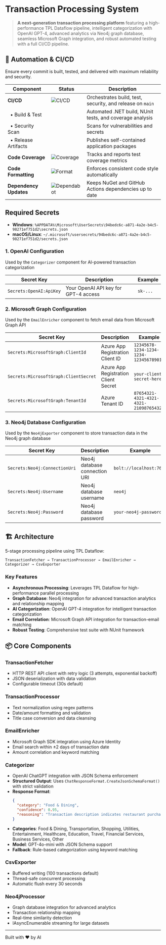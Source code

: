 # Transaction Processing System

> **A next-generation transaction processing platform** featuring a high-performance TPL Dataflow pipeline, intelligent categorization with OpenAI GPT-4, advanced analytics via Neo4j graph database, seamless Microsoft Graph integration, and robust automated testing with a full CI/CD pipeline.

## 🚀 Automation & CI/CD

Ensure every commit is built, tested, and delivered with maximum reliability and security.

| Component                | Status                                                                                                   | Description                                              |
|--------------------------|----------------------------------------------------------------------------------------------------------|----------------------------------------------------------|
| **CI/CD**  | ![CI/CD](https://github.com/johnyvmware/TPL-v2/actions/workflows/ci.yml/badge.svg)                      | Orchestrates build, test, security, and release on `main`|
| &nbsp;&nbsp;• Build & Test      | | Automated .NET build, NUnit tests, and coverage analysis |
| &nbsp;&nbsp;• Security Scan     | | Scans for vulnerabilities and secrets                    |
| &nbsp;&nbsp;• Release Artifacts | | Publishes self-contained application packages            |           |
| **Code Coverage**        | ![Coverage](https://codecov.io/gh/johnyvmware/TPL-v2/branch/main/graph/badge.svg)                        | Tracks and reports test coverage metrics                 |
| **Code Formatting**      | ![Format](https://img.shields.io/badge/dotnet_format-enforced-blue.svg)                                  | Enforces consistent code style automatically             |
| **Dependency Updates**   | ![Dependabot](https://img.shields.io/badge/dependabot-weekly-blue.svg)                                   | Keeps NuGet and GitHub Actions dependencies up to date   |

## Required Secrets

- **Windows**: `%APPDATA%\Microsoft\UserSecrets\94bedc6c-a871-4a2e-b4c5-98271ef751d2\secrets.json`
- **macOS/Linux**: `~/.microsoft/usersecrets/94bedc6c-a871-4a2e-b4c5-98271ef751d2/secrets.json`

### 1. OpenAI Configuration
Used by the `Categorizer` component for AI-powered transaction categorization

| Secret Key | Description | Example |
|------------|-------------|---------|
| `Secrets:OpenAI:ApiKey` | Your OpenAI API key for GPT-4 access | `sk-...` |

### 2. Microsoft Graph Configuration
Used by the `EmailEnricher` component to fetch email data from Microsoft Graph API

| Secret Key | Description | Example |
|------------|-------------|---------|
| `Secrets:MicrosoftGraph:ClientId` | Azure App Registration Client ID | `12345678-1234-1234-1234-123456789012` |
| `Secrets:MicrosoftGraph:ClientSecret` | Azure App Registration Client Secret | `your-client-secret-here` |
| `Secrets:MicrosoftGraph:TenantId` | Azure Tenant ID | `87654321-4321-4321-4321-210987654321` |

### 3. Neo4j Database Configuration
Used by the `Neo4jExporter` component to store transaction data in the Neo4j graph database

| Secret Key | Description | Example |
|------------|-------------|---------|
| `Secrets:Neo4j:ConnectionUri` | Neo4j database connection URI | `bolt://localhost:7687` |
| `Secrets:Neo4j:Username` | Neo4j database username | `neo4j` |
| `Secrets:Neo4j:Password` | Neo4j database password | `your-neo4j-password` |

## 🏗️ Architecture

5-stage processing pipeline using TPL Dataflow:

```
TransactionFetcher → TransactionProcessor → EmailEnricher → Categorizer → CsvExporter
```

### Key Features
- **Asynchronous Processing**: Leverages TPL Dataflow for high-performance parallel processing
- **Graph Database**: Neo4j integration for advanced transaction analytics and relationship mapping
- **AI Categorization**: OpenAI GPT-4 integration for intelligent transaction categorization
- **Email Correlation**: Microsoft Graph API integration for transaction-email matching
- **Robust Testing**: Comprehensive test suite with NUnit framework

## 📦 Core Components

### TransactionFetcher
- HTTP REST API client with retry logic (3 attempts, exponential backoff)
- JSON deserialization with data validation
- Configurable timeout (30s default)

### TransactionProcessor
- Text normalization using regex patterns
- Date/amount formatting and validation
- Title case conversion and data cleansing

### EmailEnricher
- Microsoft Graph SDK integration using Azure Identity
- Email search within ±2 days of transaction date
- Amount correlation and keyword matching

### Categorizer
- OpenAI ChatGPT integration with JSON Schema enforcement
- **Structured Output**: Uses `ChatResponseFormat.CreateJsonSchemaFormat()` with strict validation
- **Response Format**: 
  ```json
  {
    "category": "Food & Dining",
    "confidence": 0.95,
    "reasoning": "Transaction description indicates restaurant purchase"
  }
  ```
- **Categories**: Food & Dining, Transportation, Shopping, Utilities, Entertainment, Healthcare, Education, Travel, Financial Services, Business Services, Other
- **Model**: GPT-4o-mini with JSON Schema support
- **Fallback**: Rule-based categorization using keyword matching

### CsvExporter
- Buffered writing (100 transactions default)
- Thread-safe concurrent processing
- Automatic flush every 30 seconds

### Neo4jProcessor
- Graph database integration for advanced analytics
- Transaction relationship mapping
- Real-time similarity detection
- IAsyncEnumerable streaming for large datasets

---

Built with ❤️ by AI